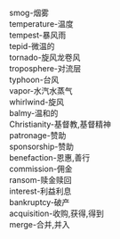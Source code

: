 <br/>smog-烟雾</bro>
<br/>temperature-温度</bro>
<br/>tempest-暴风雨</bro>
<br/>tepid-微温的</bro>
<br/>tornado-旋风龙卷风</bro>
<br/>troposphere-对流层</bro>
<br/>typhoon-台风</bro>
<br/>vapor-水汽水蒸气</bro>
<br/>whirlwind-旋风</bro>
<br/>balmy-温和的</bro>
<br/>Christianity-基督教,基督精神</bro>
<br/>patronage-赞助</bro>
<br/>sponsorship-赞助</bro>
<br/>benefaction-恩惠,善行</bro>
<br/>commission-佣金</bro>
<br/>ransom-赎金赎回</bro>
<br/>interest-利益利息</bro>
<br/>bankruptcy-破产</bro>
<br/>acquisition-收购,获得,得到</bro>
<br/>merge-合并,并入</bro>

